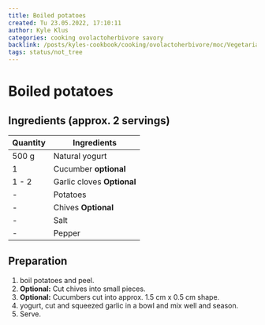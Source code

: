 ```yaml
---
title: Boiled potatoes
created: Tu 23.05.2022, 17:10:11
author: Kyle Klus
categories: cooking ovolactoherbivore savory
backlink: /posts/kyles-cookbook/cooking/ovolactoherbivore/moc/Vegetarian-Cooking-Recipes.html
tags: status/not_tree
---
```


# Boiled potatoes

## Ingredients (approx. 2 servings)

| Quantity | Ingredients |
| ---------------- | --------------------------- |
| 500 g | Natural yogurt |
| 1 | Cucumber **optional** |
| 1 - 2 | Garlic cloves **Optional** |
| - | Potatoes |
| - | Chives **Optional** |
| - | Salt |
| - | Pepper |

## Preparation

1. boil potatoes and peel.
2. **Optional:** Cut chives into small pieces.
3. **Optional:** Cucumbers cut into approx. 1.5 cm x 0.5 cm shape.
4. yogurt, cut and squeezed garlic in a bowl and mix well and season.
5. Serve.
